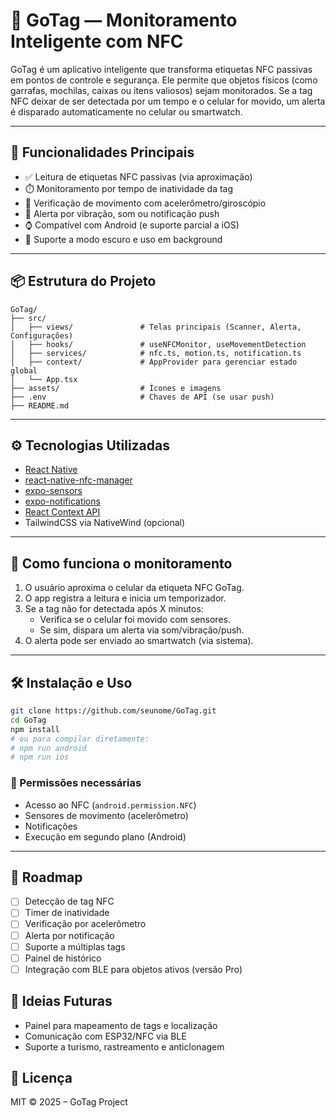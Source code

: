 # 📱 GoTag — Monitoramento Inteligente com NFC

GoTag é um aplicativo inteligente que transforma etiquetas NFC passivas em pontos de controle e segurança. Ele permite que objetos físicos (como garrafas, mochilas, caixas ou itens valiosos) sejam monitorados. Se a tag NFC deixar de ser detectada por um tempo e o celular for movido, um alerta é disparado automaticamente no celular ou smartwatch.

---

## 🚀 Funcionalidades Principais

- ✅ Leitura de etiquetas NFC passivas (via aproximação)
- ⏱️ Monitoramento por tempo de inatividade da tag
- 📡 Verificação de movimento com acelerômetro/giroscópio
- 🔔 Alerta por vibração, som ou notificação push
- ⌚ Compatível com Android (e suporte parcial a iOS)
- 🌙 Suporte a modo escuro e uso em background

---

## 📦 Estrutura do Projeto

```
GoTag/
├── src/
│   ├── views/               # Telas principais (Scanner, Alerta, Configurações)
│   ├── hooks/               # useNFCMonitor, useMovementDetection
│   ├── services/            # nfc.ts, motion.ts, notification.ts
│   ├── context/             # AppProvider para gerenciar estado global
│   └── App.tsx
├── assets/                  # Ícones e imagens
├── .env                     # Chaves de API (se usar push)
├── README.md
```

---

## ⚙️ Tecnologias Utilizadas

- [React Native](https://reactnative.dev/)
- [react-native-nfc-manager](https://github.com/whitedogg13/react-native-nfc-manager)
- [expo-sensors](https://docs.expo.dev/versions/latest/sdk/accelerometer/)
- [expo-notifications](https://docs.expo.dev/versions/latest/sdk/notifications/)
- [React Context API](https://reactjs.org/docs/context.html)
- TailwindCSS via NativeWind (opcional)

---

## 🧪 Como funciona o monitoramento

1. O usuário aproxima o celular da etiqueta NFC GoTag.
2. O app registra a leitura e inicia um temporizador.
3. Se a tag não for detectada após X minutos:
   - Verifica se o celular foi movido com sensores.
   - Se sim, dispara um alerta via som/vibração/push.
4. O alerta pode ser enviado ao smartwatch (via sistema).

---

## 🛠️ Instalação e Uso

```bash
git clone https://github.com/seunome/GoTag.git
cd GoTag
npm install
# ou para compilar diretamente:
# npm run android
# npm run ios
```

### 📲 Permissões necessárias
- Acesso ao NFC (`android.permission.NFC`)
- Sensores de movimento (acelerômetro)
- Notificações
- Execução em segundo plano (Android)

---

## 📌 Roadmap
- [ ] Detecção de tag NFC
- [ ] Timer de inatividade
- [ ] Verificação por acelerômetro
- [ ] Alerta por notificação
- [ ] Suporte a múltiplas tags
- [ ] Painel de histórico
- [ ] Integração com BLE para objetos ativos (versão Pro)

## 🧠 Ideias Futuras
- Painel para mapeamento de tags e localização
- Comunicação com ESP32/NFC via BLE
- Suporte a turismo, rastreamento e anticlonagem

## 📄 Licença
MIT © 2025 – GoTag Project
